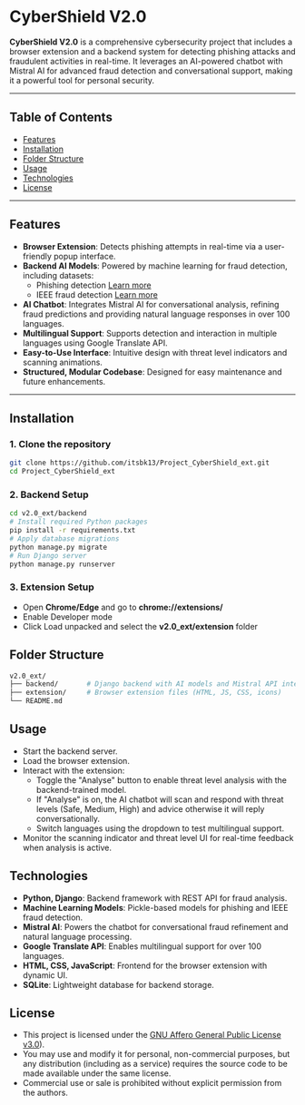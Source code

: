 # CyberShield V2.0

**CyberShield V2.0** is a comprehensive cybersecurity project that includes a browser extension and a backend system for detecting phishing attacks and fraudulent activities in real-time. It leverages an AI-powered chatbot with Mistral AI for advanced fraud detection and conversational support, making it a powerful tool for personal security.

---

## Table of Contents
- [Features](#features)
- [Installation](#installation)
- [Folder Structure](#folder-structure)
- [Usage](#usage)
- [Technologies](#technologies)
- [License](#license)

---

## Features
- **Browser Extension**: Detects phishing attempts in real-time via a user-friendly popup interface.
- **Backend AI Models**: Powered by machine learning for fraud detection, including datasets:
  - Phishing detection [Learn more](https://www.kaggle.com/datasets/taruntiwarihp/phishing-site-urls/data)
  - IEEE fraud detection [Learn more](https://www.kaggle.com/c/ieee-fraud-detection)
- **AI Chatbot**: Integrates Mistral AI for conversational analysis, refining fraud predictions and providing natural language responses in over 100 languages.
- **Multilingual Support**: Supports detection and interaction in multiple languages using Google Translate API.
- **Easy-to-Use Interface**: Intuitive design with threat level indicators and scanning animations.
- **Structured, Modular Codebase**: Designed for easy maintenance and future enhancements.

---

## Installation

### 1. Clone the repository
```bash
git clone https://github.com/itsbk13/Project_CyberShield_ext.git
cd Project_CyberShield_ext
```
### 2. Backend Setup
```bash
cd v2.0_ext/backend
# Install required Python packages
pip install -r requirements.txt
# Apply database migrations
python manage.py migrate
# Run Django server
python manage.py runserver
```
### 3. Extension Setup

- Open **Chrome/Edge** and go to **chrome://extensions/**
- Enable Developer mode
- Click Load unpacked and select the **v2.0_ext/extension** folder


## Folder Structure
```bash
v2.0_ext/
├── backend/       # Django backend with AI models and Mistral API integration
├── extension/     # Browser extension files (HTML, JS, CSS, icons)
└── README.md
```
## Usage

- Start the backend server.
- Load the browser extension.
- Interact with the extension:
  - Toggle the "Analyse" button to enable threat level analysis with the backend-trained model.
  - If "Analyse" is on, the AI chatbot will scan and respond with threat levels (Safe, Medium, High) and advice otherwise it will reply conversationally.
  - Switch languages using the dropdown to test multilingual support.
- Monitor the scanning indicator and threat level UI for real-time feedback when analysis is active.

## Technologies

- **Python, Django**: Backend framework with REST API for fraud analysis.
- **Machine Learning Models**: Pickle-based models for phishing and IEEE fraud detection.
- **Mistral AI**: Powers the chatbot for conversational fraud refinement and natural language processing.
- **Google Translate API**: Enables multilingual support for over 100 languages.
- **HTML, CSS, JavaScript**: Frontend for the browser extension with dynamic UI.
- **SQLite**: Lightweight database for backend storage.

## License
- This project is licensed under the [GNU Affero General Public License v3.0](LICENSE)).
- You may use and modify it for personal, non-commercial purposes, but any distribution (including as a service) requires the source code to be made available under the same license.
- Commercial use or sale is prohibited without explicit permission from the authors.
